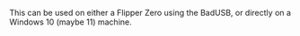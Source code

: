This can be used on either a Flipper Zero using the BadUSB, or directly on a Windows 10 (maybe 11) machine.
